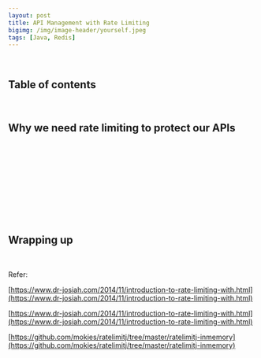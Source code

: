 ```yaml
---
layout: post
title: API Management with Rate Limiting
bigimg: /img/image-header/yourself.jpeg
tags: [Java, Redis]
---
```





<br>

## Table of contents





<br>

## Why we need rate limiting to protect our APIs





<br>

## 






<br>

## 




<br>

## 




<br>

## Wrapping up




<br>

Refer:

[https://www.dr-josiah.com/2014/11/introduction-to-rate-limiting-with.html](https://www.dr-josiah.com/2014/11/introduction-to-rate-limiting-with.html)

[https://www.dr-josiah.com/2014/11/introduction-to-rate-limiting-with.html](https://www.dr-josiah.com/2014/11/introduction-to-rate-limiting-with.html)

[https://github.com/mokies/ratelimitj/tree/master/ratelimitj-inmemory](https://github.com/mokies/ratelimitj/tree/master/ratelimitj-inmemory)

[]()